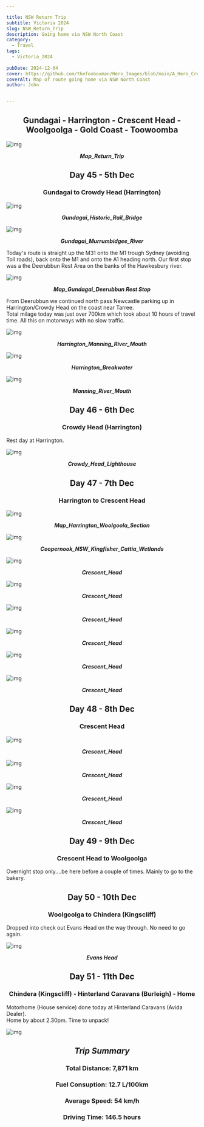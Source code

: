 ```yaml
---

title: NSW Return Trip
subtitle: Victoria 2024
slug: NSW_Return_Trip
description: Going home via NSW North Coast 
category:
  - Travel
tags:
  - Victoria_2024
  
pubDate: 2024-12-04
cover: https://github.com/thefoxboxman/Hero_Images/blob/main/A_Hero_Crescent_Head_1_P1075715.jpg?raw=true
coverAlt: Map of route going home via NSW North Coast 
author: John


---
```


<h2 style="text-align:center; "> Gundagai - Harrington - Crescent Head - Woolgoolga - Gold Coast - Toowoomba </h2>



![img](../../Images/Return_Trip/Map_Return_Trip_Map_Route_IMG_0132.jpg)
***<p style="text-align:center; ">Map_Return_Trip </p>***



<h2 style="text-align:center; "> Day 45 - 5th Dec</h2>

<h3 style="text-align:center; "> Gundagai to Crowdy Head (Harrington) </h3>



![img](../../Images/Return_Trip/Gundagai_Historic_Rail_Bridge_P1075689.jpg)
***<p style="text-align:center; "> Gundagai_Historic_Rail_Bridge </p>***

![img](../../Images/Return_Trip/Gundagai_Murrumbidgee_River_P1075693.jpg)
***<p style="text-align:center; "> Gundagai_Murrumbidgee_River </p>***


Today's route is straight up the M31 onto the M1 trough Sydney (avoiding Toll roads), back onto the M1 and onto the A1 heading north. Our first stop was a the Deerubbun Rest Area on the banks of the Hawkesbury river. 

![img](../../Images/Return_Trip/Map_Gundagai_Deerubbun_IMG_0131.jpg)
***<p style="text-align:center; "> Map_Gundagai_Deerubbun Rest Stop </p>***

From Deerubbun we continued north pass Newcastle parking up in Harrington/Crowdy Head on the coast near Tarree.
<br/>
Total milage today was just over 700km which took about 10 hours of travel time. All this on motorways with no slow traffic.

![img](../../Images/Return_Trip/Harrington_Manning_River_Mouth_DJI_0772.jpg)
***<p style="text-align:center; "> Harrington_Manning_River_Mouth </p>***

![img](../../Images/Return_Trip/Harrington_Breakwater_DJI_0771-Edit-Edit.jpg)
***<p style="text-align:center; "> Harrington_Breakwater </p>***

![img](../../Images/Return_Trip/Harrington_Manning_River_Mouth_DJI_0774-Edit.jpg)
***<p style="text-align:center; "> Manning_River_Mouth </p>***



<h2 style="text-align:center; "> Day 46 - 6th Dec</h2>

<h3 style="text-align:center; ">Crowdy Head (Harrington) </h3>


Rest day at Harrington.

![img](../../Images/Return_Trip/Crowdy_Head_Lighthouse_P1075698.jpg)
***<p style="text-align:center; "> Crowdy_Head_Lighthouse </p>***


<h2 style="text-align:center; "> Day 47 - 7th Dec</h2>

<h3 style="text-align:center; ">Harrington to Crescent Head </h3>



![img](../../Images/Return_Trip/Map_Harrington_Woolgoola_Section_IMG_0135.jpg)
***<p style="text-align:center; "> Map_Harrington_Woolgoola_Section </p>***

![img](../../Images/Return_Trip/Coopernook_NSW_Kingfisher_Cattia_Wetlands_DSC9250-Edit-Edit.jpg)
***<p style="text-align:center; "> Coopernook_NSW_Kingfisher_Cattia_Wetlands </p>***

![img](../../Images/Return_Trip/A_Hero_Crescent_Head_1_P1075715.jpg)
***<p style="text-align:center; "> Crescent_Head </p>***

![img](../../Images/Return_Trip/Crescent_Head_2_P1075726.jpg)
***<p style="text-align:center; "> Crescent_Head </p>***

![img](../../Images/Return_Trip/Crescent_Head_4_P1075735.jpg)
***<p style="text-align:center; "> Crescent_Head </p>***

![img](../../Images/Return_Trip/Crescent_Head_5_P1075751.jpg)
***<p style="text-align:center; "> Crescent_Head </p>***

![img](../../Images/Return_Trip/Crescent_Head_6_P1075756-Edit.jpg)
***<p style="text-align:center; "> Crescent_Head </p>***

![img](../../Images/Return_Trip/Crescent_Head_Creek_P1075706-Pano.jpg)
***<p style="text-align:center; "> Crescent_Head </p>***


<h2 style="text-align:center; "> Day 48 - 8th Dec</h2>

<h3 style="text-align:center; ">Crescent Head </h3>



![img](../../Images/Return_Trip/Crescent_Head_DJI_0792.jpg)
***<p style="text-align:center; "> Crescent_Head </p>***

![img](../../Images/Return_Trip/Crescent_Head_DJI_0794-Pano.jpg)
***<p style="text-align:center; "> Crescent_Head </p>***

![img](../../Images/Return_Trip/Crescent_Head_DJI_0806.jpg)
***<p style="text-align:center; "> Crescent_Head </p>***

![img](../../Images/Return_Trip/Crescent_Head_DJI_0810.jpg)
***<p style="text-align:center; "> Crescent_Head </p>***


<h2 style="text-align:center; "> Day 49 - 9th Dec</h2>

<h3 style="text-align:center; ">Crescent Head to Woolgoolga </h3>



Overnight stop only....be here before a couple of times. Mainly to go to the bakery.

<h2 style="text-align:center; "> Day 50 - 10th Dec</h2>

<h3 style="text-align:center; ">Woolgoolga to Chindera (Kingscliff) </h3>


Dropped into check out Evans Head on the way through. No need to go again.


![img](../../Images/Return_Trip/Evans_Head_P1075802.jpg)
***<p style="text-align:center; "> Evans Head </p>***


<h2 style="text-align:center; "> Day 51 - 11th Dec</h2>

<h3 style="text-align:center; ">Chindera (Kingscliff) - Hinterland Caravans (Burleigh) - Home </h3>

Motorhome (House service) done today at Hinterland Caravans (Avida Dealer).
<br/>
Home by about 2.30pm. Time to unpack!

![img](../../Images/Return_Trip/Speedo_Trip_Summary_IMG_0319.jpg)

***<h2 style="text-align:center; "> Trip Summary </h2>***

<h3 style="text-align:center; "> Total Distance: 7,871 km</h3>
<h3 style="text-align:center; "> Fuel Consuption: 12.7 L/100km </h3>
<h3 style="text-align:center; "> Average Speed: 54 km/h </h3>
<h3 style="text-align:center; "> Driving Time: 146.5 hours </h3>

<br/>
<br/>
<br/>
<br/>